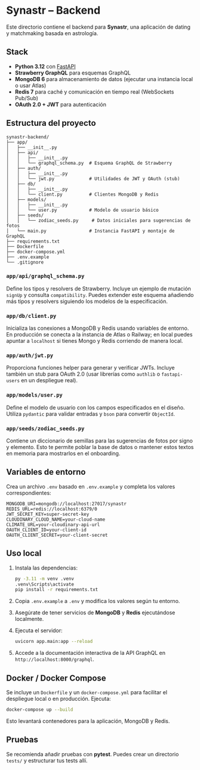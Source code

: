 # Synastr – Backend

Este directorio contiene el backend para **Synastr**, una aplicación de dating y matchmaking basada en astrología.

## Stack

- **Python 3.12** con [FastAPI](https://fastapi.tiangolo.com/)
- **Strawberry GraphQL** para esquemas GraphQL
- **MongoDB 6** para almacenamiento de datos (ejecutar una instancia local o usar Atlas)
- **Redis 7** para caché y comunicación en tiempo real (WebSockets Pub/Sub)
- **OAuth 2.0 + JWT** para autenticación

## Estructura del proyecto

```
synastr-backend/
├── app/
│   ├── __init__.py
│   ├── api/
│   │   ├── __init__.py
│   │   └── graphql_schema.py  # Esquema GraphQL de Strawberry
│   ├── auth/
│   │   ├── __init__.py
│   │   └── jwt.py             # Utilidades de JWT y OAuth (stub)
│   ├── db/
│   │   ├── __init__.py
│   │   └── client.py          # Clientes MongoDB y Redis
│   ├── models/
│   │   ├── __init__.py
│   │   └── user.py            # Modelo de usuario básico
│   ├── seeds/
│   │   └── zodiac_seeds.py     # Datos iniciales para sugerencias de fotos
│   └── main.py                # Instancia FastAPI y montaje de GraphQL
├── requirements.txt
├── Dockerfile
├── docker-compose.yml
├── .env.example
└── .gitignore
```

### `app/api/graphql_schema.py`

Define los tipos y resolvers de Strawberry. Incluye un ejemplo de mutación `signUp` y consulta `compatibility`. Puedes extender este esquema añadiendo más tipos y resolvers siguiendo los modelos de la especificación.

### `app/db/client.py`

Inicializa las conexiones a MongoDB y Redis usando variables de entorno. En producción se conecta a la instancia de Atlas o Railway; en local puedes apuntar a `localhost` si tienes Mongo y Redis corriendo de manera local.

### `app/auth/jwt.py`

Proporciona funciones helper para generar y verificar JWTs. Incluye también un stub para OAuth 2.0 (usar librerías como `authlib` o `fastapi-users` en un despliegue real).

### `app/models/user.py`

Define el modelo de usuario con los campos especificados en el diseño. Utiliza `pydantic` para validar entradas y `bson` para convertir `ObjectId`.

### `app/seeds/zodiac_seeds.py`

Contiene un diccionario de semillas para las sugerencias de fotos por signo y elemento. Esto te permite poblar la base de datos o mantener estos textos en memoria para mostrarlos en el onboarding.

## Variables de entorno

Crea un archivo `.env` basado en `.env.example` y completa los valores correspondientes:

```
MONGODB_URI=mongodb://localhost:27017/synastr
REDIS_URL=redis://localhost:6379/0
JWT_SECRET_KEY=super-secret-key
CLOUDINARY_CLOUD_NAME=your-cloud-name
CLIMATE_URL=your-cloudinary-api-url
OAUTH_CLIENT_ID=your-client-id
OAUTH_CLIENT_SECRET=your-client-secret
```

## Uso local

1. Instala las dependencias:

   ```bash
   py -3.11 -m venv .venv
   .venv\Scripts\activate
   pip install -r requirements.txt
   ```

2. Copia `.env.example` a `.env` y modifica los valores según tu entorno.

3. Asegúrate de tener servicios de **MongoDB** y **Redis** ejecutándose localmente.

4. Ejecuta el servidor:

   ```bash
   uvicorn app.main:app --reload
   ```

5. Accede a la documentación interactiva de la API GraphQL en `http://localhost:8000/graphql`.

## Docker / Docker Compose

Se incluye un `Dockerfile` y un `docker-compose.yml` para facilitar el despliegue local o en producción. Ejecuta:

```bash
docker-compose up --build
```

Esto levantará contenedores para la aplicación, MongoDB y Redis.

## Pruebas

Se recomienda añadir pruebas con **pytest**. Puedes crear un directorio `tests/` y estructurar tus tests allí.
